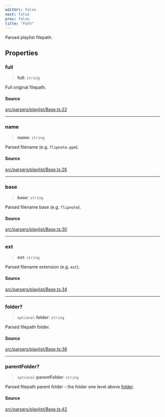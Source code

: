 ```yaml
---
editUrl: false
next: false
prev: false
title: "Path"
---
```


Parsed playlist filepath.

## Properties

### full

> **full**: `string`

Full original filepath.

#### Source

[src/parsers/playlist/Base.ts:22](https://github.com/jaames/flipnote.js/blob/afe27e228e29d19d2dff33dfb324ba35dc913507/src/parsers/playlist/Base.ts#L22)

***

### name

> **name**: `string`

Parsed filename (e.g. `flipnote.ppm`).

#### Source

[src/parsers/playlist/Base.ts:26](https://github.com/jaames/flipnote.js/blob/afe27e228e29d19d2dff33dfb324ba35dc913507/src/parsers/playlist/Base.ts#L26)

***

### base

> **base**: `string`

Parsed filename base (e.g. `flipnote`).

#### Source

[src/parsers/playlist/Base.ts:30](https://github.com/jaames/flipnote.js/blob/afe27e228e29d19d2dff33dfb324ba35dc913507/src/parsers/playlist/Base.ts#L30)

***

### ext

> **ext**: `string`

Parsed filename extension (e.g. `ext`).

#### Source

[src/parsers/playlist/Base.ts:34](https://github.com/jaames/flipnote.js/blob/afe27e228e29d19d2dff33dfb324ba35dc913507/src/parsers/playlist/Base.ts#L34)

***

### folder?

> `optional` **folder**: `string`

Parsed filepath folder.

#### Source

[src/parsers/playlist/Base.ts:38](https://github.com/jaames/flipnote.js/blob/afe27e228e29d19d2dff33dfb324ba35dc913507/src/parsers/playlist/Base.ts#L38)

***

### parentFolder?

> `optional` **parentFolder**: `string`

Parsed filepath parent folder - the folder one level above [folder](../../../../../../../../../api/namespaces/playlist/interfaces/path/#folder).

#### Source

[src/parsers/playlist/Base.ts:42](https://github.com/jaames/flipnote.js/blob/afe27e228e29d19d2dff33dfb324ba35dc913507/src/parsers/playlist/Base.ts#L42)
